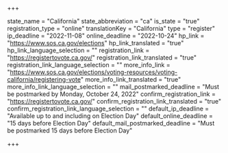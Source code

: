 +++

state_name = "California"
state_abbreviation = "ca"
is_state = "true"
registration_type = "online"
translationKey = "California"
type = "register"
ip_deadline = "2022-11-08"
online_deadline = "2022-10-24"
hp_link = "https://www.sos.ca.gov/elections"
hp_link_translated = "true"
hp_link_language_selection = ""
registration_link = "https://registertovote.ca.gov/"
registration_link_translated = "true"
registration_link_language_selection = ""
more_info_link = "https://www.sos.ca.gov/elections/voting-resources/voting-california/registering-vote"
more_info_link_translated = "true"
more_info_link_language_selection = ""
mail_postmarked_deadline = "Must be postmarked by Monday, October 24, 2022"
confirm_registration_link = "https://registertovote.ca.gov/"
confirm_registration_link_translated = "true"
confirm_registration_link_language_selection = ""
default_ip_deadline = "Available up to and including on Election Day"
default_online_deadline = "15 days before Election Day"
default_mail_postmarked_deadline = "Must be postmarked 15 days before Election Day"

+++